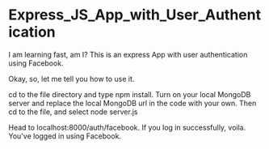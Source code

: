 # Express_JS_App_with_User_Authentication
I am learning fast, am I? This is an express App with user authentication using Facebook.

Okay, so, let me tell you how to use it. 

cd to the file directory and type npm install. 
Turn on your local MongoDB server and replace the local MongoDB url in the code with your own. 
Then cd to the file, and select node server.js

Head to localhost:8000/auth/facebook. 
If you log in successfully, voila. You've logged in using Facebook. 

